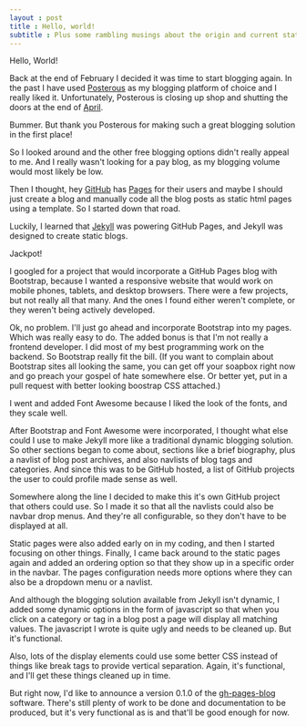 ```yaml
---
layout : post
title : Hello, world!
subtitle : Plus some rambling musings about the origin and current state of gh-pages-blog
---
```


Hello, World!

Back at the end of February I decided it was time to start blogging again. In the past I have used [Posterous](http://www.posterous.com) as my blogging platform of choice and I really liked it. Unfortunately, Posterous is closing up shop and shutting the doors at the end of [April](http://blog.posterous.com/thanks-from-posterous).

Bummer. But thank you Posterous for making such a great blogging solution in the first place!

So I looked around and the other free blogging options didn't really appeal to me. And I really wasn't looking for a pay blog, as my blogging volume would most likely be low.

Then I thought, hey [GitHub](http://www.github.com) has [Pages](http://pages.github.com/) for their users and maybe I should just create a blog and manually code all the blog posts as static html pages using a template. So I started down that road.

Luckily, I learned that [Jekyll](https://github.com/mojombo/jekyll) was powering GitHub Pages, and Jekyll was designed to create static blogs.

Jackpot!

I googled for a project that would incorporate a GitHub Pages blog with Bootstrap, because I wanted a responsive website that would work on mobile phones, tablets, and desktop browsers. There were a few projects, but not really all that many. And the ones I found either weren't complete, or they weren't being actively developed.

Ok, no problem. I'll just go ahead and incorporate Bootstrap into my pages. Which was really easy to do. The added bonus is that I'm not really a frontend developer. I did most of my best programming work on the backend. So Bootstrap really fit the bill. (If you want to complain about Bootstrap sites all looking the same, you can get off your soapbox right now and go preach your gospel of hate somewhere else. Or better yet, put in a pull request with better looking boostrap CSS attached.)

I went and added Font Awesome because I liked the look of the fonts, and they scale well.

After Bootstrap and Font Awesome were incorporated, I thought what else could I use to make Jekyll more like a traditional dynamic blogging solution. So other sections began to come about, sections like a brief biography, plus a navlist of blog post archives, and also navlists of blog tags and categories. And since this was to be GitHub hosted, a list of GitHub projects the user to could profile made sense as well.

Somewhere along the line I decided to make this it's own GitHub project that others could use. So I made it so that all the navlists could also be navbar drop menus. And they're all configurable, so they don't have to be displayed at all.

Static pages were also added early on in my coding, and then I started focusing on other things. Finally, I came back around to the static pages again and added an ordering option so that they show up in a specific order in the navbar. The pages configuration needs more options where they can also be a dropdown menu or a navlist.

And although the blogging solution available from Jekyll isn't dynamic, I added some dynamic options in the form of javascript so that when you click on a category or tag in a blog post a page will display all matching values. The javascript I wrote is quite ugly and needs to be cleaned up. But it's functional.

Also, lots of the display elements could use some better CSS instead of things like break tags to provide vertical separation. Again, it's functional, and I'll get these things cleaned up in time.

But right now, I'd like to announce a version 0.1.0 of the [gh-pages-blog](http://www.github.com/thedereck/gh-pages-blog/) software. There's still plenty of work to be done and documentation to be produced, but it's very functional as is and that'll be good enough for now.
